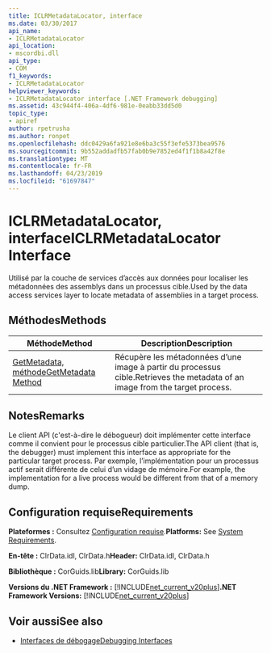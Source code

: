 ```yaml
---
title: ICLRMetadataLocator, interface
ms.date: 03/30/2017
api_name:
- ICLRMetadataLocator
api_location:
- mscordbi.dll
api_type:
- COM
f1_keywords:
- ICLRMetadataLocator
helpviewer_keywords:
- ICLRMetadataLocator interface [.NET Framework debugging]
ms.assetid: 43c944f4-406a-4df6-981e-0eabb33dd5d0
topic_type:
- apiref
author: rpetrusha
ms.author: ronpet
ms.openlocfilehash: ddc0429a6fa921e8e6ba3c55f3efe5373bea9576
ms.sourcegitcommit: 9b552addadfb57fab0b9e7852ed4f1f1b8a42f8e
ms.translationtype: MT
ms.contentlocale: fr-FR
ms.lasthandoff: 04/23/2019
ms.locfileid: "61697847"
---
```

# <a name="iclrmetadatalocator-interface"></a><span data-ttu-id="a0f13-102">ICLRMetadataLocator, interface</span><span class="sxs-lookup"><span data-stu-id="a0f13-102">ICLRMetadataLocator Interface</span></span>
<span data-ttu-id="a0f13-103">Utilisé par la couche de services d’accès aux données pour localiser les métadonnées des assemblys dans un processus cible.</span><span class="sxs-lookup"><span data-stu-id="a0f13-103">Used by the data access services layer to locate metadata of assemblies in a target process.</span></span>  
  
## <a name="methods"></a><span data-ttu-id="a0f13-104">Méthodes</span><span class="sxs-lookup"><span data-stu-id="a0f13-104">Methods</span></span>  
  
|<span data-ttu-id="a0f13-105">Méthode</span><span class="sxs-lookup"><span data-stu-id="a0f13-105">Method</span></span>|<span data-ttu-id="a0f13-106">Description</span><span class="sxs-lookup"><span data-stu-id="a0f13-106">Description</span></span>|  
|------------|-----------------|  
|[<span data-ttu-id="a0f13-107">GetMetadata, méthode</span><span class="sxs-lookup"><span data-stu-id="a0f13-107">GetMetadata Method</span></span>](../../../../docs/framework/unmanaged-api/debugging/iclrmetadatalocator-getmetadata-method.md)|<span data-ttu-id="a0f13-108">Récupère les métadonnées d’une image à partir du processus cible.</span><span class="sxs-lookup"><span data-stu-id="a0f13-108">Retrieves the metadata of an image from the target process.</span></span>|  
  
## <a name="remarks"></a><span data-ttu-id="a0f13-109">Notes</span><span class="sxs-lookup"><span data-stu-id="a0f13-109">Remarks</span></span>  
 <span data-ttu-id="a0f13-110">Le client API (c'est-à-dire le débogueur) doit implémenter cette interface comme il convient pour le processus cible particulier.</span><span class="sxs-lookup"><span data-stu-id="a0f13-110">The API client (that is, the debugger) must implement this interface as appropriate for the particular target process.</span></span> <span data-ttu-id="a0f13-111">Par exemple, l’implémentation pour un processus actif serait différente de celui d’un vidage de mémoire.</span><span class="sxs-lookup"><span data-stu-id="a0f13-111">For example, the implementation for a live process would be different from that of a memory dump.</span></span>  
  
## <a name="requirements"></a><span data-ttu-id="a0f13-112">Configuration requise</span><span class="sxs-lookup"><span data-stu-id="a0f13-112">Requirements</span></span>  
 <span data-ttu-id="a0f13-113">**Plateformes :** Consultez [Configuration requise](../../../../docs/framework/get-started/system-requirements.md).</span><span class="sxs-lookup"><span data-stu-id="a0f13-113">**Platforms:** See [System Requirements](../../../../docs/framework/get-started/system-requirements.md).</span></span>  
  
 <span data-ttu-id="a0f13-114">**En-tête :** ClrData.idl, ClrData.h</span><span class="sxs-lookup"><span data-stu-id="a0f13-114">**Header:** ClrData.idl, ClrData.h</span></span>  
  
 <span data-ttu-id="a0f13-115">**Bibliothèque :** CorGuids.lib</span><span class="sxs-lookup"><span data-stu-id="a0f13-115">**Library:** CorGuids.lib</span></span>  
  
 <span data-ttu-id="a0f13-116">**Versions du .NET Framework :** [!INCLUDE[net_current_v20plus](../../../../includes/net-current-v20plus-md.md)]</span><span class="sxs-lookup"><span data-stu-id="a0f13-116">**.NET Framework Versions:** [!INCLUDE[net_current_v20plus](../../../../includes/net-current-v20plus-md.md)]</span></span>  
  
## <a name="see-also"></a><span data-ttu-id="a0f13-117">Voir aussi</span><span class="sxs-lookup"><span data-stu-id="a0f13-117">See also</span></span>

- [<span data-ttu-id="a0f13-118">Interfaces de débogage</span><span class="sxs-lookup"><span data-stu-id="a0f13-118">Debugging Interfaces</span></span>](../../../../docs/framework/unmanaged-api/debugging/debugging-interfaces.md)
